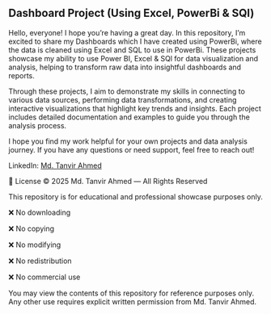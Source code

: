 ## Dashboard Project (Using Excel, PowerBi & SQl)

Hello, everyone! I hope you’re having a great day.  In this repository, I’m excited to share my Dashboards which I have created using PowerBi, where the data is cleaned using Excel and SQL to use in PowerBi. These projects showcase my ability to use Power BI, Excel & SQl for data visualization and analysis, helping to transform raw data into insightful dashboards and reports.

Through these projects, I aim to demonstrate my skills in connecting to various data sources, performing data transformations, and creating interactive visualizations that highlight key trends and insights. Each project includes detailed documentation and examples to guide you through the analysis process.

I hope you find my work helpful for your own projects and data analysis journey. If you have any questions or need support, feel free to reach out!

LinkedIn: [Md. Tanvir Ahmed](https://www.linkedin.com/in/md-tanvir-ahmed-dev/)


📄 License
© 2025 Md. Tanvir Ahmed — All Rights Reserved

This repository is for educational and professional showcase purposes only.

❌ No downloading

❌ No copying

❌ No modifying

❌ No redistribution

❌ No commercial use

You may view the contents of this repository for reference purposes only.
Any other use requires explicit written permission from Md. Tanvir Ahmed.
